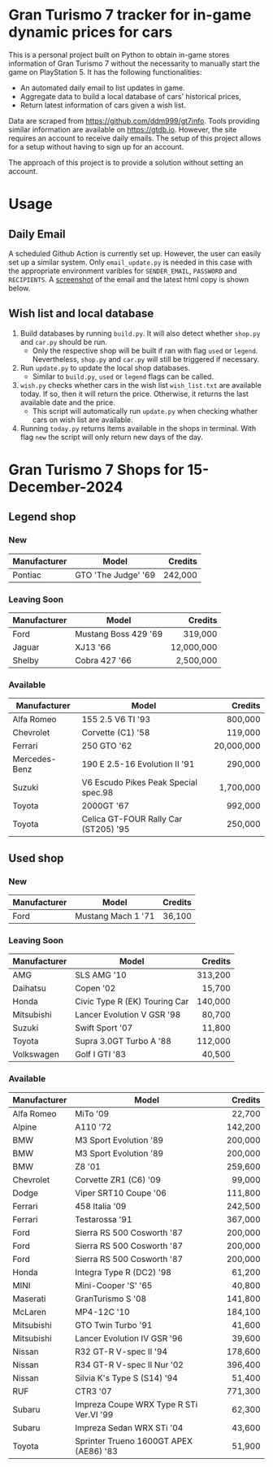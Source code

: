 # Gran Turismo 7 tracker for in-game dynamic prices for cars

This is a personal project built on Python to obtain in-game stores information of Gran Turismo 7 without the necessarity to manually start the game on PlayStation 5. It has the following functionalities:

- An automated daily email to list updates in game.
- Aggregate data to build a local database of cars' historical prices,
- Return latest information of cars given a wish list.

Data are scraped from https://github.com/ddm999/gt7info. Tools providing similar information are available on https://gtdb.io. However, the site requires an account to receive daily emails. The setup of this project allows for a setup without having to sign up for an account.

The approach of this project is to provide a solution without setting an account.

# Usage

## Daily Email

A scheduled Github Action is currently set up. However, the user can easily set up a similar system. Only `email_update.py` is needed in this case with the appropriate environment varibles for `SENDER_EMAIL`, `PASSWORD` and `RECIPIENTS`. A [screenshot](https://raw.githubusercontent.com/marcohoucheng/Gran-Turismo-7-Price-Tracker/main/data/email_screenshot.png) of the email and the latest html copy is shown below.

## Wish list and local database

1. Build databases by running `build.py`. It will also detect whether `shop.py` and `car.py` should be run.
    - Only the respective shop will be built if ran with flag `used` or `legend`. Nevertheless, `shop.py` and `car.py` will still be triggered if necessary.
2. Run `update.py` to update the local shop databases.
    - Similar to `build.py`, `used` or `legend` flags can be called.
3. `wish.py` checks whether cars in the wish list `wish_list.txt` are available today. If so, then it will return the price. Otherwise, it returns the last available date and the price.
    - This script will automatically run `update.py` when checking whather cars on wish list are available.
4. Running `today.py` returns items available in the shops in terminal. With flag `new` the script will only return new days of the day.


# Gran Turismo 7 Shops for 15-December-2024



## Legend shop

### New
 | Manufacturer | Model | Credits |
 | --- | --- | --: |
|Pontiac|GTO 'The Judge' '69|242,000|

### Leaving Soon
 | Manufacturer | Model | Credits |
 | --- | --- | --: |
|Ford|Mustang Boss 429 '69|319,000|
|Jaguar|XJ13 '66|12,000,000|
|Shelby|Cobra 427 '66|2,500,000|

### Available
 | Manufacturer | Model | Credits |
 | --- | --- | --: |
|Alfa Romeo|155 2.5 V6 TI '93|800,000|
|Chevrolet|Corvette (C1) '58|119,000|
|Ferrari|250 GTO '62|20,000,000|
|Mercedes-Benz|190 E 2.5-16 Evolution II '91|290,000|
|Suzuki|V6 Escudo Pikes Peak Special spec.98|1,700,000|
|Toyota|2000GT '67|992,000|
|Toyota|Celica GT-FOUR Rally Car (ST205) '95|250,000|


## Used shop

### New
 | Manufacturer | Model | Credits |
 | --- | --- | --: |
|Ford|Mustang Mach 1 '71|36,100|

### Leaving Soon
 | Manufacturer | Model | Credits |
 | --- | --- | --: |
|AMG|SLS AMG '10|313,200|
|Daihatsu|Copen '02|15,700|
|Honda|Civic Type R (EK) Touring Car|140,000|
|Mitsubishi|Lancer Evolution V GSR '98|80,700|
|Suzuki|Swift Sport '07|11,800|
|Toyota|Supra 3.0GT Turbo A '88|112,000|
|Volkswagen|Golf I GTI '83|40,500|

### Available
 | Manufacturer | Model | Credits |
 | --- | --- | --: |
|Alfa Romeo|MiTo '09|22,700|
|Alpine|A110 '72|142,200|
|BMW|M3 Sport Evolution '89|200,000|
|BMW|M3 Sport Evolution '89|200,000|
|BMW|Z8 '01|259,600|
|Chevrolet|Corvette ZR1 (C6) '09|99,000|
|Dodge|Viper SRT10 Coupe '06|111,800|
|Ferrari|458 Italia '09|242,500|
|Ferrari|Testarossa '91|367,000|
|Ford|Sierra RS 500 Cosworth '87|200,000|
|Ford|Sierra RS 500 Cosworth '87|200,000|
|Ford|Sierra RS 500 Cosworth '87|200,000|
|Honda|Integra Type R (DC2) '98|61,200|
|MINI|Mini-Cooper 'S' '65|40,800|
|Maserati|GranTurismo S '08|141,800|
|McLaren|MP4-12C '10|184,100|
|Mitsubishi|GTO Twin Turbo '91|41,600|
|Mitsubishi|Lancer Evolution IV GSR '96|39,600|
|Nissan|R32 GT-R V-spec II '94|178,600|
|Nissan|R34 GT-R V-spec II Nur '02|396,400|
|Nissan|Silvia K's Type S (S14) '94|51,400|
|RUF|CTR3 '07|771,300|
|Subaru|Impreza Coupe WRX Type R STi Ver.VI '99|62,300|
|Subaru|Impreza Sedan WRX STi '04|43,600|
|Toyota|Sprinter Trueno 1600GT APEX (AE86) '83|51,900|
